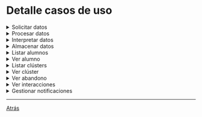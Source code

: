# Detalle casos de uso
<details>

  <summary>Solicitar datos</summary>

|Solicitar datos
|:-:
|![](images/SolicitarDatos.png)

</details>
<details>

  <summary>Procesar datos</summary>

|Procesar datos
|:-:
|![](images/ProcesarDatos.png)

</details>
<details>

  <summary>Interpretar datos</summary>

|Interpretar datos
|:-:
|![](images/InterpretarDatos.png)

</details>
<details>

  <summary>Almacenar datos</summary>

|Almacenar datos
|:-:
|![](images/AlmacenarDatos.png)

</details>
<details>
  <summary>Listar alumnos</summary>
  
|Listar alumnos
|:-:
|![](images/ListarAlumnos.png)


</details>

<details>
  <summary>Ver alumno</summary>
  
|Ver alumno
|:-:
|![](images/VerAlumno.png)


</details>

<details>
  <summary>Listar clústers</summary>
  
|Listar clústers
|:-:
|![](images/ListarClusters.png)


</details>

<details>
  <summary>Ver clúster</summary>
  
|Ver clúster
|:-:
|![](images/VerCluster.png)


</details>

<details>
  <summary>Ver abandono</summary>
  
|Ver abandono
|:-:
|![](images/VerAbandono.png)


</details>


<details>
  <summary>Ver interacciones</summary>
  
|Ver interacciones
|:-:
|![](images/VerInteracciones.png)


</details>
<details>
  <summary>Gestionar notificaciones</summary>

|Gestionar notificaciones
|:-:
|![](images/GestionarNotificaciones.png)

</details>


<hr>

[Atrás](../readme.md)